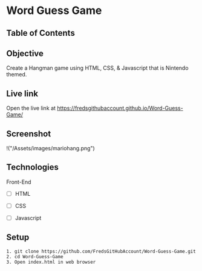 # Word Guess Game

## Table of Contents 

## Objective 

Create a Hangman game using HTML, CSS, & Javascript that is Nintendo themed.

## Live link
Open the live link at https://fredsgithubaccount.github.io/Word-Guess-Game/ 

## Screenshot

!("/Assets/images/mariohang.png")


## Technologies
Front-End
- [ ] HTML
- [ ] CSS
- [ ] Javascript


## Setup 
```
1. git clone https://github.com/FredsGitHubAccount/Word-Guess-Game.git
2. cd Word-Guess-Game
3. Open index.html in web browser

```
